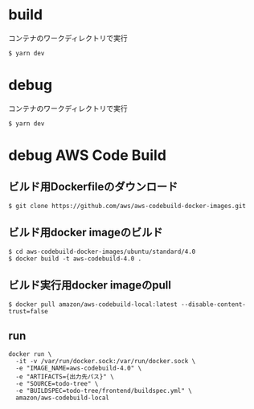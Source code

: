 # build
コンテナのワークディレクトリで実行

```
$ yarn dev
```

# debug
コンテナのワークディレクトリで実行

```
$ yarn dev
```

# debug AWS Code Build
## ビルド用Dockerfileのダウンロード
```
$ git clone https://github.com/aws/aws-codebuild-docker-images.git
```

## ビルド用docker imageのビルド
```
$ cd aws-codebuild-docker-images/ubuntu/standard/4.0
$ docker build -t aws-codebuild-4.0 .
```

## ビルド実行用docker imageのpull
```
$ docker pull amazon/aws-codebuild-local:latest --disable-content-trust=false
```

## run
```
docker run \
  -it -v /var/run/docker.sock:/var/run/docker.sock \
  -e "IMAGE_NAME=aws-codebuild-4.0" \
  -e "ARTIFACTS={出力先パス}" \
  -e "SOURCE=todo-tree" \
  -e "BUILDSPEC=todo-tree/frontend/buildspec.yml" \
  amazon/aws-codebuild-local
```